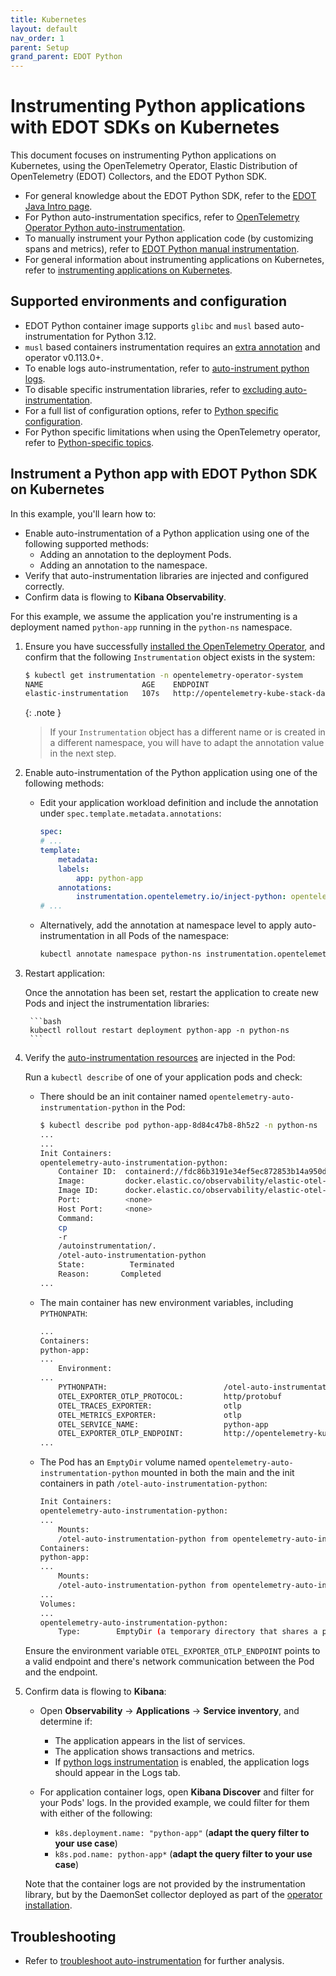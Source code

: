 ```yaml
---
title: Kubernetes
layout: default
nav_order: 1
parent: Setup
grand_parent: EDOT Python
---
```


# Instrumenting Python applications with EDOT SDKs on Kubernetes

This document focuses on instrumenting Python applications on Kubernetes, using the OpenTelemetry Operator, Elastic Distribution of OpenTelemetry (EDOT) Collectors, and the EDOT Python SDK.

- For general knowledge about the EDOT Python SDK, refer to the [EDOT Java Intro page](../index).
- For Python auto-instrumentation specifics, refer to [OpenTelemetry Operator Python auto-instrumentation](https://opentelemetry.io/docs/kubernetes/operator/automatic/#python).
- To manually instrument your Python application code (by customizing spans and metrics), refer to [EDOT Python manual instrumentation](./manual-instrumentation).
- For general information about instrumenting applications on Kubernetes, refer to [instrumenting applications on Kubernetes](../../../use-cases/kubernetes/instrumenting-applications).

## Supported environments and configuration

- EDOT Python container image supports `glibc` and `musl` based auto-instrumentation for Python 3.12.
- `musl` based containers instrumentation requires an [extra annotation](https://opentelemetry.io/docs/kubernetes/operator/automatic/#annotations-python-musl) and operator v0.113.0+.
- To enable logs auto-instrumentation, refer to [auto-instrument python logs](https://opentelemetry.io/docs/kubernetes/operator/automatic/#auto-instrumenting-python-logs).
- To disable specific instrumentation libraries, refer to [excluding auto-instrumentation](https://opentelemetry.io/docs/kubernetes/operator/automatic/#python-excluding-auto-instrumentation).
- For a full list of configuration options, refer to [Python specific configuration](https://opentelemetry.io/docs/zero-code/python/configuration/#python-specific-configuration).
- For Python specific limitations when using the OpenTelemetry operator, refer to [Python-specific topics](https://opentelemetry.io/docs/zero-code/python/operator/#python-specific-topics).

## Instrument a Python app with EDOT Python SDK on Kubernetes

In this example, you'll learn how to:

- Enable auto-instrumentation of a Python application using one of the following supported methods:
  - Adding an annotation to the deployment Pods.
  - Adding an annotation to the namespace.
- Verify that auto-instrumentation libraries are injected and configured correctly.
- Confirm data is flowing to **Kibana Observability**.

For this example, we assume the application you're instrumenting is a deployment named `python-app` running in the `python-ns` namespace.

1. Ensure you have successfully [installed the OpenTelemetry Operator](../../../use-cases/kubernetes/deployment), and confirm that the following `Instrumentation` object exists in the system:

    ```bash
    $ kubectl get instrumentation -n opentelemetry-operator-system
    NAME                      AGE    ENDPOINT
    elastic-instrumentation   107s   http://opentelemetry-kube-stack-daemon-collector.opentelemetry-operator-system.svc.cluster.local:4318
    ```

    {: .note }
    > If your `Instrumentation` object has a different name or is created in a different namespace, you will have to adapt the annotation value in the next step.

2. Enable auto-instrumentation of the Python application using one of the following methods:

    - Edit your application workload definition and include the annotation under `spec.template.metadata.annotations`:

        ```yaml
        spec:
        # ...
        template:
            metadata:
            labels:
                app: python-app
            annotations:
                instrumentation.opentelemetry.io/inject-python: opentelemetry-operator-system/elastic-instrumentation
        # ...
        ```

    - Alternatively, add the annotation at namespace level to apply auto-instrumentation in all Pods of the namespace:

        ```bash
        kubectl annotate namespace python-ns instrumentation.opentelemetry.io/inject-python=opentelemetry-operator-system/elastic-instrumentation
        ```

3. Restart application:

    Once the annotation has been set, restart the application to create new Pods and inject the instrumentation libraries:

        ```bash
        kubectl rollout restart deployment python-app -n python-ns
        ```

4. Verify the [auto-instrumentation resources](../../../use-cases/kubernetes/instrumenting-applications#how-auto-instrumentation-works) are injected in the Pod:

    Run a `kubectl describe` of one of your application pods and check:

    - There should be an init container named `opentelemetry-auto-instrumentation-python` in the Pod:

        ```bash
        $ kubectl describe pod python-app-8d84c47b8-8h5z2 -n python-ns
        ...
        ...
        Init Containers:
        opentelemetry-auto-instrumentation-python:
            Container ID:  containerd://fdc86b3191e34ef5ec872853b14a950d0af1e36b0bc207f3d59bd50dd3caafe9
            Image:         docker.elastic.co/observability/elastic-otel-python:0.3.0
            Image ID:      docker.elastic.co/observability/elastic-otel-python@sha256:de7b5cce7514a10081a00820a05097931190567ec6e18a384ff7c148bad0695e
            Port:          <none>
            Host Port:     <none>
            Command:
            cp
            -r
            /autoinstrumentation/.
            /otel-auto-instrumentation-python
            State:          Terminated
            Reason:       Completed
        ...
        ```

    - The main container has new environment variables, including `PYTHONPATH`:

        ```bash
        ...
        Containers:
        python-app:
        ...
            Environment:
        ...
            PYTHONPATH:                          /otel-auto-instrumentation-python/opentelemetry/instrumentation/auto_instrumentation:/otel-auto-instrumentation-python
            OTEL_EXPORTER_OTLP_PROTOCOL:         http/protobuf
            OTEL_TRACES_EXPORTER:                otlp
            OTEL_METRICS_EXPORTER:               otlp
            OTEL_SERVICE_NAME:                   python-app
            OTEL_EXPORTER_OTLP_ENDPOINT:         http://opentelemetry-kube-stack-daemon-collector.opentelemetry-operator-system.svc.cluster.local:4318
        ...
        ```

    - The Pod has an `EmptyDir` volume named `opentelemetry-auto-instrumentation-python` mounted in both the main and the init containers in path `/otel-auto-instrumentation-python`:

        ```bash
        Init Containers:
        opentelemetry-auto-instrumentation-python:
        ...
            Mounts:
            /otel-auto-instrumentation-python from opentelemetry-auto-instrumentation-python (rw)
        Containers:
        python-app:
        ...
            Mounts:
            /otel-auto-instrumentation-python from opentelemetry-auto-instrumentation-python (rw)
        ...
        Volumes:
        ...
        opentelemetry-auto-instrumentation-python:
            Type:        EmptyDir (a temporary directory that shares a pod's lifetime)
        ```

    Ensure the environment variable `OTEL_EXPORTER_OTLP_ENDPOINT` points to a valid endpoint and there's network communication between the Pod and the endpoint.

5. Confirm data is flowing to **Kibana**:

    - Open **Observability** -> **Applications** -> **Service inventory**, and determine if:
        - The application appears in the list of services.
        - The application shows transactions and metrics.
        - If [python logs instrumentation](https://opentelemetry.io/docs/kubernetes/operator/automatic/#auto-instrumenting-python-logs) is enabled, the application logs should  appear in the Logs tab.

    - For application container logs, open **Kibana Discover** and filter for your Pods' logs. In the provided example, we could filter for them with either of the following:
        - `k8s.deployment.name: "python-app"` (**adapt the query filter to your use case**)
        - `k8s.pod.name: python-app*` (**adapt the query filter to your use case**)

    Note that the container logs are not provided by the instrumentation library, but by the DaemonSet collector deployed as part of the [operator installation](../../../use-cases/kubernetes/deployment).

## Troubleshooting

- Refer to [troubleshoot auto-instrumentation](../../../use-cases/kubernetes/instrumenting-applications#troubleshooting-auto-instrumentation) for further analysis.
